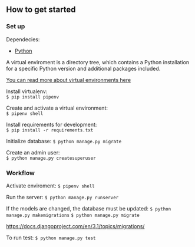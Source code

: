 ## How to get started

### Set up

Dependecies:

- [Python](https://www.python.org/)

A virtual enviroment is a directory tree, which contains a Python installation for a specific Python version and additional packages included. 

[You can read more about virtual environments here](https://docs.python.org/3/tutorial/venv.html)

Install virtualenv:  
`$ pip install pipenv`


Create and activate a virtual environment:  
`$ pipenv shell`


Install requirements for development:  
`$ pip install -r requirements.txt`


Initialize database:
`$ python manage.py migrate`


Create an admin user:  
`$ python manage.py createsuperuser`

### Workflow

Activate enviroment:
`$ pipenv shell`

Run the server:
`$ python manage.py runserver`


If the models are changed, the database must be updated:
`$ python manage.py makemigrations`
`$ python manage.py migrate`

https://docs.djangoproject.com/en/3.1/topics/migrations/

To run test:
`$ python manage.py test`

